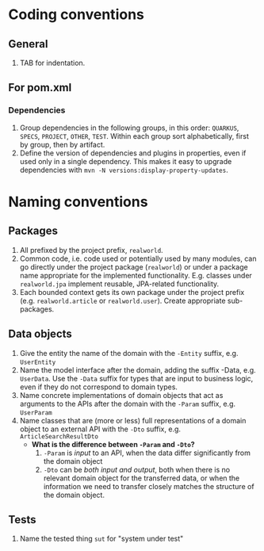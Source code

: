 # Coding conventions

## General

1. TAB for indentation.

## For pom.xml

### Dependencies

1. Group dependencies in the following groups, in this order: `QUARKUS`, `SPECS`, `PROJECT`, `OTHER`, `TEST`. Within each group sort alphabetically, first by group, then by artifact.
2. Define the version of dependencies and plugins in properties, even if used only in a single dependency. This makes it easy to upgrade dependencies with `mvn -N versions:display-property-updates`.

# Naming conventions

## Packages

1. All prefixed by the project prefix, `realworld`.
2. Common code, i.e. code used or potentially used by many modules, can go directly under the project package (`realworld`)
   or under a package name appropriate for the implemented functionality. E.g. classes under `realworld.jpa` implement
   reusable, JPA-related functionality.
3. Each bounded context gets its own package under the project prefix (e.g. `realworld.article` or `realworld.user`).
   Create appropriate sub-packages.

## Data objects

1. Give the entity the name of the domain with the `-Entity` suffix, e.g. `UserEntity`
2. Name the model interface after the domain, adding the suffix -Data, e.g. `UserData`. Use the `-Data` suffix for types that are input to business logic, even if they do not correspond to domain types.
3. Name concrete implementations of domain objects that act as arguments to the APIs after the domain with the `-Param` suffix, e.g. `UserParam`
4. Name classes that are (more or less) full representations of a domain object to an external API with the `-Dto` suffix, e.g. `ArticleSearchResultDto`
    - **What is the difference between `-Param` and `-Dto`?**
        1. `-Param` is *input* to an API, when the data differ significantly from the domain object
        2. `-Dto` can be *both input and output*, both when there is no relevant domain object for the transferred data, or when the information we need to transfer closely matches the structure of the domain object.

## Tests

1. Name the tested thing `sut` for "system under test"
